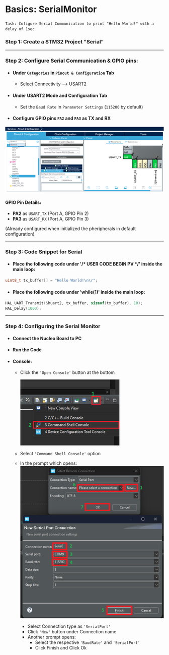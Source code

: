 # Basics: SerialMonitor
`Task: Cofigure Serial Communication to print "Hello World!" with a delay of 1sec`
### Step 1: Create a STM32 Project "Serial"

---
 
### Step 2: Configure Serial Communication & GPIO pins:
- #### Under `Categories` in `Pinout & Configuration` Tab
     - Select Connectivity --> USART2

- #### Under USART2 Mode and Configuration Tab
     - Set the `Baud Rate` in `Parameter Settings`
        (`115200` by default)

- #### Configure GPIO pins `PA2` and `PA3` as TX and RX

![Image](..\Images\Serial\serial.png)

#### GPIO Pin Details:
- **PA2** as `USART_TX` (Port A, GPIO Pin 2)
- **PA3** as `USART_RX` (Port A, GPIO Pin 3)

(Already configured when initialized the pheripherals in default configuration)


---

### Step 3: Code Snippet for Serial 

- #### Place the following code under '/* USER CODE BEGIN PV */' inside the main loop:
```c
uint8_t tx_buffer[] = "Hello World!\n\r";
```

- #### Place the following code under 'while(1)' inside the main loop:
```c
HAL_UART_Transmit(&huart2, tx_buffer, sizeof(tx_buffer), 10);
HAL_Delay(1000);
```
---

### Step 4: Configuring the Serial Monitor
- #### Connect the Nucleo Board to PC
- #### Run the Code
- #### Console:
    - Click the `'Open Console'` button at the bottom 
        
        ![Image](..\Images\Serial\2.png)
        
    - Select `'Command Shell Console'` option
    - In the prompt which opens:
            ![Image](..\Images\Serial\3.png)
            
        - Select Connection type as `'SerialPort'`
        - Click `'New'` button under Connection name
        - Another prompt opens:
            - Select the respective `'BaudRate'` and `'SerialPort'`
            - Click Finish and Click Ok

